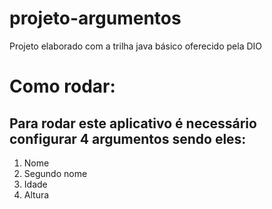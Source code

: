 # projeto-argumentos
Projeto elaborado com a trilha java básico oferecido pela DIO

# Como rodar:
## Para rodar este aplicativo é necessário configurar 4 argumentos sendo eles:
1. Nome
2. Segundo nome
3. Idade
4. Altura
